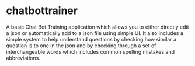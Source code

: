 ﻿# chatbottrainer

A basic Chat Bot Training application which allows you to either directly edit a json or automatically add to a json file using simple UI. It also includes a simple system to help understand questions by checking how similar a question is to one in the json and by checking through a set of interchangeable words which includes common spelling mistakes and abbreviations.
